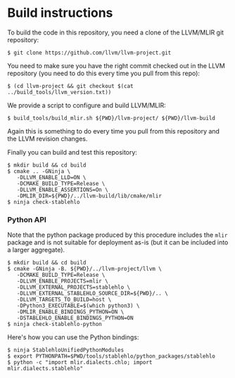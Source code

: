 # Build instructions

To build the code in this repository, you need a clone of the LLVM/MLIR git repository:

`$ git clone https://github.com/llvm/llvm-project.git`

You need to make sure you have the right commit checked out in
the LLVM repository (you need to do this every time you pull from this repo):

`$ (cd llvm-project && git checkout $(cat ../build_tools/llvm_version.txt))`

We provide a script to configure and build LLVM/MLIR:

`$ build_tools/build_mlir.sh ${PWD}/llvm-project/ ${PWD}/llvm-build`

Again this is something to do every time you pull from this repository and the
LLVM revision changes.

Finally you can build and test this repository:

```
$ mkdir build && cd build
$ cmake .. -GNinja \
   -DLLVM_ENABLE_LLD=ON \
   -DCMAKE_BUILD_TYPE=Release \
   -DLLVM_ENABLE_ASSERTIONS=On \
   -DMLIR_DIR=${PWD}/../llvm-build/lib/cmake/mlir
$ ninja check-stablehlo
```

### Python API

Note that the python package produced by this procedure includes the `mlir`
package and is not suitable for deployment as-is (but it can be included into
a larger aggregate).

```
$ mkdir build && cd build
$ cmake -GNinja -B. ${PWD}/../llvm-project/llvm \
   -DCMAKE_BUILD_TYPE=Release \
   -DLLVM_ENABLE_PROJECTS=mlir \
   -DLLVM_EXTERNAL_PROJECTS=stablehlo \
   -DLLVM_EXTERNAL_STABLEHLO_SOURCE_DIR=${PWD}/.. \
   -DLLVM_TARGETS_TO_BUILD=host \
   -DPython3_EXECUTABLE=$(which python3) \
   -DMLIR_ENABLE_BINDINGS_PYTHON=ON \
   -DSTABLEHLO_ENABLE_BINDINGS_PYTHON=ON
$ ninja check-stablehlo-python
```

Here's how you can use the Python bindings:

```
$ ninja StablehloUnifiedPythonModules
$ export PYTHONPATH=$PWD/tools/stablehlo/python_packages/stablehlo
$ python -c "import mlir.dialects.chlo; import mlir.dialects.stablehlo"
```
